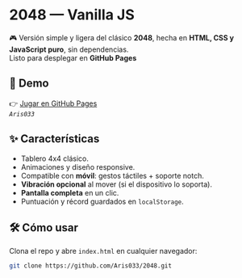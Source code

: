 # 2048 — Vanilla JS

🎮 Versión simple y ligera del clásico **2048**, hecha en **HTML, CSS y JavaScript puro**, sin dependencias.  
Listo para desplegar en **GitHub Pages** 

## 🚀 Demo
👉 [Jugar en GitHub Pages](https://TUUSUARIO.github.io/2048-vanilla/)  
*`Aris033`*

## ✨ Características
- Tablero 4x4 clásico.
- Animaciones y diseño responsive.
- Compatible con **móvil**: gestos táctiles + soporte notch.
- **Vibración opcional** al mover (si el dispositivo lo soporta).
- **Pantalla completa** en un clic.
- Puntuación y récord guardados en `localStorage`.

## 🛠 Cómo usar
Clona el repo y abre `index.html` en cualquier navegador:

```bash
git clone https://github.com/Aris033/2048.git
